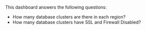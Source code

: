 This dashboard answers the following questions:

- How many database clusters are there in each region?
- How many database clusters have SSL and Firewall Disabled?
